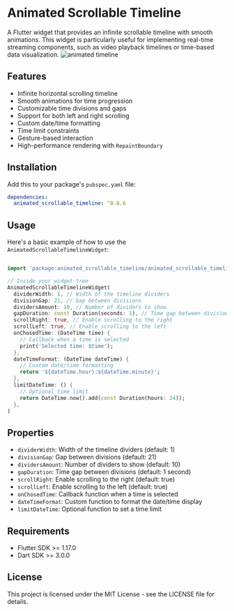 <!--
This README describes the package. If you publish this package to pub.dev,
this README's contents appear on the landing page for your package.

For information about how to write a good package README, see the guide for
[writing package pages](https://dart.dev/guides/libraries/writing-package-pages).

For general information about developing packages, see the Dart guide for
[creating packages](https://dart.dev/guides/libraries/create-library-packages)
and the Flutter guide for
[developing packages and plugins](https://flutter.dev/developing-packages).
-->


# Animated Scrollable Timeline

A Flutter widget that provides an infinite scrollable timeline with smooth animations. This widget is particularly useful for implementing real-time streaming components, such as video playback timelines or time-based data visualization.
![animated timeline](https://github.com/user-attachments/assets/884cc7a5-89f0-4702-ac14-ac5a3c5e4547)

## Features

- Infinite horizontal scrolling timeline
- Smooth animations for time progression
- Customizable time divisions and gaps
- Support for both left and right scrolling
- Custom date/time formatting
- Time limit constraints
- Gesture-based interaction
- High-performance rendering with `RepaintBoundary`

## Installation

Add this to your package's `pubspec.yaml` file:

```yaml
dependencies:
  animated_scrollable_timeline: ^0.0.6
```

## Usage

Here's a basic example of how to use the `AnimatedScrollableTimelineWidget`:

```dart

import 'package:animated_scrollable_timeline/animated_scrollable_timeline.dart';

// Inside your widget tree
AnimatedScrollableTimelineWidget(
  dividerWidth: 1, // Width of the timeline dividers
  divisionGap: 21, // Gap between divisions
  dividersAmount: 10, // Number of dividers to show
  gapDuration: const Duration(seconds: 1), // Time gap between divisions
  scrollRight: true, // Enable scrolling to the right
  scrollLeft: true, // Enable scrolling to the left
  onChosedTime: (DateTime time) {
    // Callback when a time is selected
    print('Selected time: $time');
  },
  dateTimeFormat: (DateTime dateTime) {
    // Custom date/time formatting
    return '${dateTime.hour}:${dateTime.minute}';
  },
  limitDateTime: () {
    // Optional time limit
    return DateTime.now().add(const Duration(hours: 24));
  },
)
```

## Properties

- `dividerWidth`: Width of the timeline dividers (default: 1)
- `divisionGap`: Gap between divisions (default: 21)
- `dividersAmount`: Number of dividers to show (default: 10)
- `gapDuration`: Time gap between divisions (default: 1 second)
- `scrollRight`: Enable scrolling to the right (default: true)
- `scrollLeft`: Enable scrolling to the left (default: true)
- `onChosedTime`: Callback function when a time is selected
- `dateTimeFormat`: Custom function to format the date/time display
- `limitDateTime`: Optional function to set a time limit

## Requirements

- Flutter SDK >= 1.17.0
- Dart SDK >= 3.0.0

## License

This project is licensed under the MIT License - see the LICENSE file for details.
